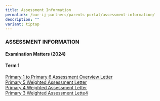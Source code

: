 ```yaml
---
title: Assessment Information
permalink: /our-ij-partners/parents-portal/assessment-information/
description: ""
variant: tiptap
---
```

<h3>ASSESSMENT INFORMATION</h3><h4>Examination Matters (2024)<br></h4><h4><strong>Term 1</strong> <br></h4><p><a href="/files/Assessment Information /22_Jan_2024_P1_P6_Assessment_Overview_Letter_HA_P1_6_PMY_010_2024.pdf" rel="noopener noreferrer nofollow" target="_blank">Primary 1 to Primary 6 Assessment Overview Letter</a><br><a href="/files/Assessment Information /22_Jan_2024_P5_T1_WA_Letter_HA_P5_PMY_013_2024.pdf" rel="noopener noreferrer nofollow" target="_blank">Primary 5 Weighted Assessment Letter</a><br><a href="/files/Assessment Information /22_Jan_2024_P4_T1_WA_Letter_HA_P4_PMY_012_2024.pdf" rel="noopener noreferrer nofollow" target="_blank">Primary 4 Weighted Assessment Letter</a><br><a href="/files/Assessment Information /22_Jan_2024_P3_T1_WA_Letter_HA_P3_PMY_011_2024.pdf" rel="noopener noreferrer nofollow" target="_blank">Primary 3 Weighted Assessment Lette4</a></p>